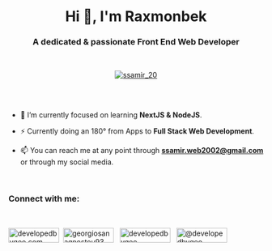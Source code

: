 <h1 align="center">Hi 👋, I'm Raxmonbek</h1>
<h3 align="center">A dedicated & passionate Front End Web Developer</h3>
<br>
<p align="center"> <a href="https://twitter.com/ssamir_20" target="_blank"><img src="https://img.shields.io/twitter/follow/ssamir_20?logo=twitter&style=for-the-badge" alt="ssamir_20" /></a> </p>
<br>

<br>

- 🔭 I’m currently focused on learning **NextJS & NodeJS**.

- ⚡ Currently doing an 180° from Apps to **Full Stack Web Development**.

- 📫 You can reach me at any point through **ssamir.web2002@gmail.com** or through my social media.


<br>

<h3 align="left">Connect with me:</h3>
<br>
<p align="left">
<a title='LinkedIn Profile' href="https://developedbygeo.com/" target="_blank"><img align="center" src="https://img.shields.io/static/v1?label&message=Portfolio&color=purple" alt="developedbygeo.com" height="29.5" width="100" /></a>&nbsp;
<a title='LinkedIn Profile' href="https://linkedin.com/in/georgiosanagnostou93" target="_blank"><img align="center" src="https://img.shields.io/badge/LinkedIn-%230077B5.svg?logo=linkedin&logoColor=white" alt="georgiosanagnostou93"height="29.5" width="100" /></a>&nbsp;
&nbsp;<a title='Twitter Profile' href="https://twitter.com/developedbygeo" target="_blank"><img align="center" src="https://img.shields.io/badge/Twitter-%231DA1F2.svg?logo=Twitter&logoColor=white" alt="developedbygeo" height="29.5" width="100" /></a>&nbsp;
&nbsp;<a title='Medium Profile' href="https://medium.com/@developedbygeo" target="blank"><img align="center" src="https://img.shields.io/badge/Medium-12100E?logo=medium&logoColor=white" alt="@developedbygeo"height="29.5" width="100" /></a>
</p>

<br>

